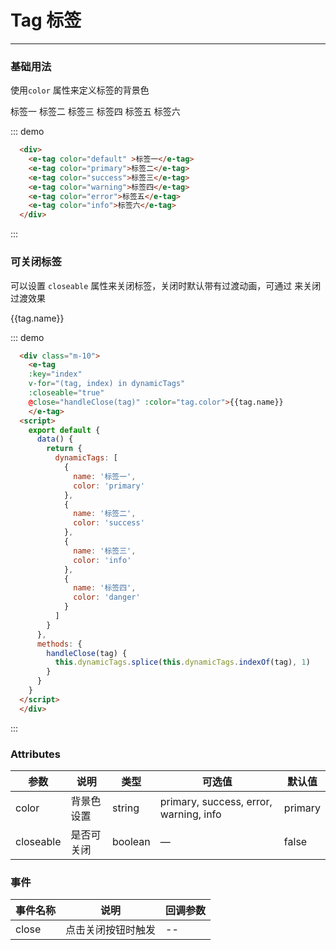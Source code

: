 # Tag 标签
-----
### 基础用法
使用```color``` 属性来定义标签的背景色

<div class="demo-box">
  <div class="demo-block">
    <div class="m-10">
      <e-tag color="default" >标签一</e-tag>
      <e-tag color="primary">标签二</e-tag>
      <e-tag color="success">标签三</e-tag>
      <e-tag color="warning">标签四</e-tag>
      <e-tag color="error">标签五</e-tag>
      <e-tag color="info">标签六</e-tag>
    </div>
  </div>

  ::: demo
  ```html
    <div>
      <e-tag color="default" >标签一</e-tag>
      <e-tag color="primary">标签二</e-tag>
      <e-tag color="success">标签三</e-tag>
      <e-tag color="warning">标签四</e-tag>
      <e-tag color="error">标签五</e-tag>
      <e-tag color="info">标签六</e-tag>
    </div>
  ```
  :::
</div>

### 可关闭标签

可以设置 ```closeable``` 属性来关闭标签，关闭时默认带有过渡动画，可通过 来关闭过渡效果

<div class="demo-box">
  <div class="demo-block">
    <div class="m-10">
      <e-tag
      :key="index"
      v-for="(tag, index) in dynamicTags"
      :closeable="true"
      @close="handleClose(tag)" :color="tag.color" style="margin-right:10px;">{{tag.name}}
    </e-tag>
    <script>
      export default {
        data() {
          return {
            dynamicTags: [
              {
                name: '标签一',
                color: 'primary'
              },
              {
                name: '标签二',
                color: 'success'
              },
              {
                name: '标签三',
                color: 'info'
              },
              {
                name: '标签四',
                color: 'danger'
              }
            ]
          }
        },
        methods: {
          handleClose(tag) {
            this.dynamicTags.splice(this.dynamicTags.indexOf(tag), 1)
          }
        }
      }
    </script>
    </div>
  </div>

  ::: demo
  ```html
    <div class="m-10">
      <e-tag
      :key="index"
      v-for="(tag, index) in dynamicTags"
      :closeable="true"
      @close="handleClose(tag)" :color="tag.color">{{tag.name}}
      </e-tag>
    <script>
      export default {
        data() {
          return {
            dynamicTags: [
              {
                name: '标签一',
                color: 'primary'
              },
              {
                name: '标签二',
                color: 'success'
              },
              {
                name: '标签三',
                color: 'info'
              },
              {
                name: '标签四',
                color: 'danger'
              }
            ]
          }
        },
        methods: {
          handleClose(tag) {
            this.dynamicTags.splice(this.dynamicTags.indexOf(tag), 1)
          }
        }
      }
    </script>
    </div>
  ```
  :::
</div>



### Attributes
| 参数      | 说明    | 类型      | 可选值       | 默认值   |
|---------- |-------- |---------- |-------------  |-------- |
| color     | 背景色设置   | string  |   primary, success, error, warning, info |primary |
| closeable  | 是否可关闭    | boolean   | —   | false   |

### 事件
| 事件名称      | 说明          | 回调参数  |
|---------- |-------------- |---------- |
| close | 点击关闭按钮时触发 | -- |